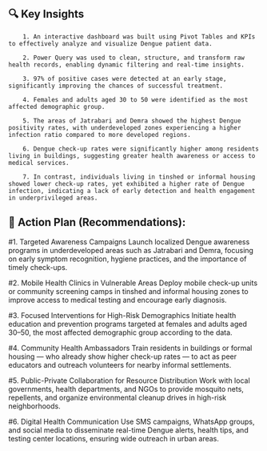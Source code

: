 ## 🔍 Key Insights
        1. An interactive dashboard was built using Pivot Tables and KPIs to effectively analyze and visualize Dengue patient data.

        2. Power Query was used to clean, structure, and transform raw health records, enabling dynamic filtering and real-time insights.

        3. 97% of positive cases were detected at an early stage, significantly improving the chances of successful treatment.

        4. Females and adults aged 30 to 50 were identified as the most affected demographic group.

        5. The areas of Jatrabari and Demra showed the highest Dengue positivity rates, with underdeveloped zones experiencing a higher infection ratio compared to more developed regions.

        6. Dengue check-up rates were significantly higher among residents living in buildings, suggesting greater health awareness or access to medical services.

        7. In contrast, individuals living in tinshed or informal housing showed lower check-up rates, yet exhibited a higher rate of Dengue infection, indicating a lack of early detection and health engagement in underprivileged areas.


## 📌 Action Plan (Recommendations):

#1. Targeted Awareness Campaigns
Launch localized Dengue awareness programs in underdeveloped areas such as Jatrabari and Demra, focusing on early symptom recognition, hygiene practices, and the importance of timely check-ups.

#2. Mobile Health Clinics in Vulnerable Areas
Deploy mobile check-up units or community screening camps in tinshed and informal housing zones to improve access to medical testing and encourage early diagnosis.

#3. Focused Interventions for High-Risk Demographics
Initiate health education and prevention programs targeted at females and adults aged 30–50, the most affected demographic group according to the data.

#4. Community Health Ambassadors
Train residents in buildings or formal housing — who already show higher check-up rates — to act as peer educators and outreach volunteers for nearby informal settlements.

#5. Public-Private Collaboration for Resource Distribution
Work with local governments, health departments, and NGOs to provide mosquito nets, repellents, and organize environmental cleanup drives in high-risk neighborhoods.

#6. Digital Health Communication
Use SMS campaigns, WhatsApp groups, and social media to disseminate real-time Dengue alerts, health tips, and testing center locations, ensuring wide outreach in urban areas.



